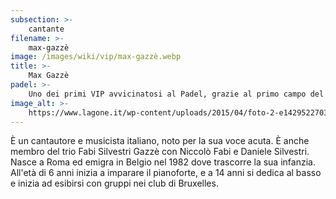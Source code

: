 ```yaml
---
subsection: >-
    cantante
filename: >-
    max-gazzè
image: /images/wiki/vip/max-gazzè.webp
title: >-
    Max Gazzè
padel: >-
    Uno dei primi VIP avvicinatosi al Padel, grazie al primo campo del T.C. Le Molette dove tutt'ora gioca.
image_alt: >-
    https://www.lagone.it/wp-content/uploads/2015/04/foto-2-e1429522703315.jpg
---
```

È un cantautore e musicista italiano, noto per la sua voce acuta. È anche membro del trio Fabi Silvestri Gazzè con Niccolò Fabi e Daniele Silvestri. Nasce a Roma ed emigra in Belgio nel 1982 dove trascorre la sua infanzia. All'età di 6 anni inizia a imparare il pianoforte, e a 14 anni si dedica al basso e inizia ad esibirsi con gruppi nei club di Bruxelles.